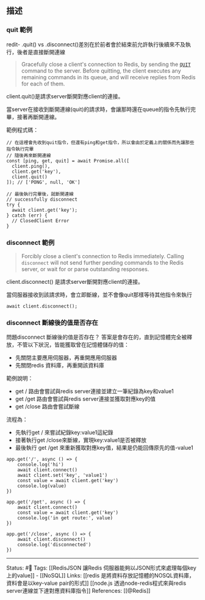 
## 描述


### quit 範例
redit- .quit() vs .disconnect()差別在於前者會於結束前允許執行後續來不及執行，後者是直接斷開連線


> Gracefully close a client's connection to Redis, by sending the [`QUIT`](https://redis.io/commands/quit) command to the server. Before quitting, the client executes any remaining commands in its queue, and will receive replies from Redis for each of them.

client.quit()是請求server斷開對應client的連接。

當server在接收到斷開連線(quit)的請求時，會讓那時還在queue的指令先執行完畢，接著再斷開連線。

範例程式碼：
```
// 在這裡會先收到quit指令，但還有ping和get指令，所以會由於定義上的關係而先讓那些指令執行完畢
// 隨後再來斷開連線
const [ping, get, quit] = await Promise.all([
  client.ping(),
  client.get('key'),
  client.quit()
]); // ['PONG', null, 'OK']

// 最後執行完畢後，就斷開連線
// successfully disconnect
try {
  await client.get('key');
} catch (err) {
  // ClosedClient Error
}
```

### disconnect 範例

> Forcibly close a client's connection to Redis immediately. Calling `disconnect` will not send further pending commands to the Redis server, or wait for or parse outstanding responses.

client.disconnect() 是請求server斷開對應client的連接。

當伺服器接收到該請求時，會立即斷線，並不會像quit那樣等待其他指令來執行


```
await client.disconnect();
```

### disconnect 斷線後的值是否存在
問題disconnect 斷線後的值是否存在？
答案是會存在的，直到記憶體完全被釋放，不管以下狀況，皆能獲取曾在記憶體儲存的值：
- 先關閉主要應用伺服器，再重開應用伺服器
- 先關閉redis 資料庫，再重開該資料庫

範例說明：
- get / 路由會嘗試與redis server連接並建立一筆紀錄為key和value1
- get /get 路由會嘗試與redis server連接並獲取對應key的值
- get /close 路由會嘗試斷線

流程為：
- 先執行get / 來嘗試紀錄key:value1這紀錄
- 接著執行get /close來斷線，實現key:value1是否被釋放
- 最後執行 get /get 來重新獲取對應key值，結果是仍能回傳原先的值-value1



```
app.get('/', async () => {
	console.log('hi')
	await client.connect()
	await client.set('key', 'value1')
	const value = await client.get('key')
	console.log(value)
})

app.get('/get', async () => {
	await client.connect()
	const value = await client.get('key')
	console.log('in get route:', value)
})

app.get('/close', async () => {
	await client.disconnect()
	console.log('disconnected')
})
```


---
Status: #🌱 
Tags:
[[RedisJSON 讓Redis 伺服器能夠以JSON形式來處理每個key上的value]] - [[NoSQL]]
Links:
[[redis 是將資料存放記憶體的NOSQL資料庫，資料會是以key-value pair的形式]]
[[node.js 透過node-redis程式來與redis server連線並下達對應資料庫指令]]
References:
[[@Redis]]